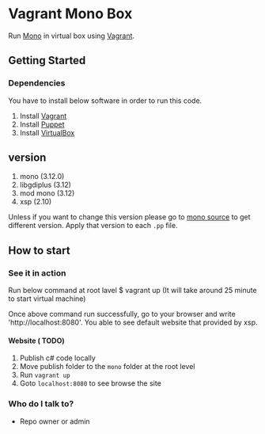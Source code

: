 # Vagrant Mono Box

Run [Mono][] in virtual box using [Vagrant][].

## Getting Started

### Dependencies

You have to install below software in order to run this code.

1. Install [Vagrant][]
1. Install [Puppet][]
1. Install [VirtualBox][]

## version

1. mono (3.12.0)
1. libgdiplus (3.12)
1. mod mono (3.12)
1. xsp (2.10)

Unless if you want to change this version please go to [mono source][] to get different version. Apply that version to each `.pp` file.

## How to start

### See it in action

Run below command at root lavel
$ vagrant up (It will take around 25 minute to start virtual machine)

Once above command run successfully, go to your browser and write 'http://localhost:8080'. You able to see default website that provided by xsp.

#### Website ( TODO)
1. Publish c# code locally
1. Move publish folder to the `mono` folder at the root level
1. Run `vagrant up`
1. Goto `localhost:8080` to see browse the site

### Who do I talk to?

* Repo owner or admin

[Vagrant]: https://www.vagrantup.com/downloads.html
[Mono]: http://www.mono-project.com/download/
[Puppet]: http://puppetlabs.com/
[Chocolatey]: https://chocolatey.org/
[VirtualBox]: https://www.virtualbox.org/wiki/Downloads
[mono source]: http://origin-download.mono-project.com/sources/